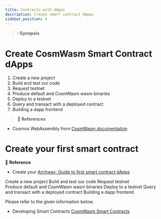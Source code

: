 ```yaml
---
title: Contracts with dApps
description: Create smart contract dApps
sidebar_position: 4
---
```

>:information_source: **Synopsis**
# Create CosmWasm Smart Contract dApps 
1. Create a new project
1. Build and test our code
1. Request testnet
1. Produce default and CosmWasm wasm binaries
1. Deploy to a testnet
1. Query and transact with a deployed contract
1. Building a dapp frontend

>:memo: **References** 
- Cosmos WebAssembly from [CosmWasm documentation](https://docs.cosmwasm.com/docs/)

# Create your first smart contract

:memo: **Reference**
- Create your [Archway: Guide to first smart contract dApps](https://docs.archway.io/docs/create/guides/my-first-dapp/start)

Create a new project
Build and test our code
Request testnet
Produce default and CosmWasm wasm binaries
Deploy to a testnet
Query and transact with a deployed contract
Building a dapp frontend


Please refer to the given information below.
- Developing Smart Contracts [CosmWasm Smart Contracts](https://github.com/CosmWasm/cosmwasm)

